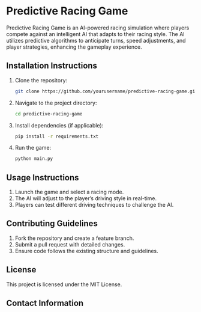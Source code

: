 # Predictive Racing Game

Predictive Racing Game is an AI-powered racing simulation where players compete against an intelligent AI that adapts to their racing style. The AI utilizes predictive algorithms to anticipate turns, speed adjustments, and player strategies, enhancing the gameplay experience.

## Installation Instructions

1. Clone the repository:
    ```bash
    git clone https://github.com/yourusername/predictive-racing-game.git
    ```

2. Navigate to the project directory:
    ```bash
    cd predictive-racing-game
    ```

3. Install dependencies (if applicable):
    ```bash
    pip install -r requirements.txt
    ```

4. Run the game:
    ```bash
    python main.py
    ```

## Usage Instructions

1. Launch the game and select a racing mode.
2. The AI will adjust to the player’s driving style in real-time.
3. Players can test different driving techniques to challenge the AI.

## Contributing Guidelines

1. Fork the repository and create a feature branch.
2. Submit a pull request with detailed changes.
3. Ensure code follows the existing structure and guidelines.

## License

This project is licensed under the MIT License.

## Contact Information
